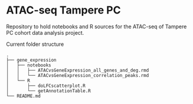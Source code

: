# ATAC-seq Tampere PC

Repository to hold notebooks and R sources for the ATAC-seq of Tampere PC cohort data analysis project.

Current folder structure
```
.
├── gene_expression
│   ├── notebooks
│   │   ├── ATACvsGeneExpression_all_genes_and_deg.rmd
│   │   └── ATACvsGeneExpression_correlation_peaks.rmd
│   └── R
│       ├── doLFCscatterplot.R
│       └── getAnnotationTable.R
└── README.md
```
